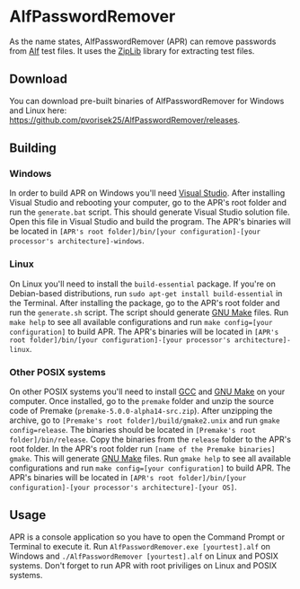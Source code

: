 # AlfPasswordRemover

As the name states, AlfPasswordRemover (APR) can remove passwords from [Alf](https://programalf.com/alf/en/index.html) test files. It uses the [ZipLib](https://bitbucket.org/wbenny/ziplib/src/master/) library for extracting test files.

## Download
You can download pre-built binaries of AlfPasswordRemover for Windows and Linux here: https://github.com/pvorisek25/AlfPasswordRemover/releases.

## Building
### Windows
In order to build APR on Windows you'll need [Visual Studio](https://visualstudio.microsoft.com/vs/). After installing Visual Studio and rebooting your computer, go to the APR's root folder and run the ``generate.bat`` script. This should generate Visual Studio solution file. Open this file in Visual Studio and build the program. The APR's binaries will be located in ``[APR's root folder]/bin/[your configuration]-[your processor's architecture]-windows``.

### Linux
On Linux you'll need to install the ``build-essential`` package. If you're on Debian-based distributions, run ``sudo apt-get install build-essential`` in the Terminal. After installing the package, go to the APR's root folder and run the ``generate.sh`` script. The script should generate [GNU Make](https://www.gnu.org/software/make/) files. Run ``make help`` to see all available configurations and run ``make config=[your configuration]`` to build APR. The APR's binaries will be located in ``[APR's root folder]/bin/[your configuration]-[your processor's architecture]-linux``.

### Other POSIX systems
On other POSIX systems you'll need to install [GCC](https://gcc.gnu.org/) and [GNU Make](https://www.gnu.org/software/make/) on your computer. Once installed, go to the ``premake`` folder and unzip the source code of Premake (``premake-5.0.0-alpha14-src.zip``). After unzipping the archive, go to ``[Premake's root folder]/build/gmake2.unix`` and run ``gmake config=release``. The binaries should be located in ``[Premake's root folder]/bin/release``. Copy the binaries from the ``release`` folder to the APR's root folder. In the APR's root folder run ``[name of the Premake binaries] gmake``. This will generate [GNU Make](https://www.gnu.org/software/make/) files. Run ``gmake help`` to see all available configurations and run ``make config=[your configuration]`` to build APR. The APR's binaries will be located in ``[APR's root folder]/bin/[your configuration]-[your processor's architecture]-[your OS]``.

## Usage
APR is a console application so you have to open the Command Prompt or Terminal to execute it. Run ``AlfPasswordRemover.exe [yourtest].alf`` on Windows and ``./AlfPasswordRemover [yourtest].alf`` on Linux and POSIX systems. Don't forget to run APR with root priviliges on Linux and POSIX systems. 
